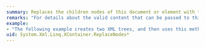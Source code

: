 ```yaml
---
summary: Replaces the children nodes of this document or element with the specified content.
remarks: "For details about the valid content that can be passed to this function, see [Valid Content of XElement and XDocument Objects](http://msdn.microsoft.com/library/aee2d319-5c5f-4b99-9bb4-2f58232577ae).  \n  \n This method will raise the <xref:System.Xml.Linq.XObject.Changed> and the <xref:System.Xml.Linq.XObject.Changing> events.  \n  \n This method has snapshot semantics. It first creates a copy of the new content. It then removes all children nodes of this node. Finally, it adds the new content as children nodes. This means that you can replace children nodes using a query on the children nodes themselves."
example:
- "The following example creates two XML trees, and then uses this method to replace the contents of one of them with the results of a query.  \n  \n```csharp  \n  \n                XElement root = new XElement(\"Root\",  \n    new XElement(\"Child\", 1),  \n    new XElement(\"Child\", 2),  \n    new XElement(\"Child\", 3),  \n    new XElement(\"Child\", 4),  \n    new XElement(\"Child\", 5)  \n);  \nroot.ReplaceNodes(  \n    from el in root.Elements()  \n    where (int)el >= 3  \n    select el  \n);  \nConsole.WriteLine(root);  \n```  \n  \n```vb  \n  \n                Dim root As XElement = _   \n    <Root>  \n        <Child>1</Child>  \n        <Child>2</Child>  \n        <Child>3</Child>  \n        <Child>4</Child>  \n        <Child>5</Child>  \n    </Root>  \nroot.ReplaceNodes( _  \n    From el In root.Elements _  \n    Where el.Value >= 3 _  \n    Select el)  \nConsole.WriteLine(root)  \n  \n```  \n  \n This example produces the following output:  \n  \n```xml  \n  \n                <Root>  \n  <Child>3</Child>  \n  <Child>4</Child>  \n  <Child>5</Child>  \n</Root>  \n```"
uid: System.Xml.Linq.XContainer.ReplaceNodes*
---
```

